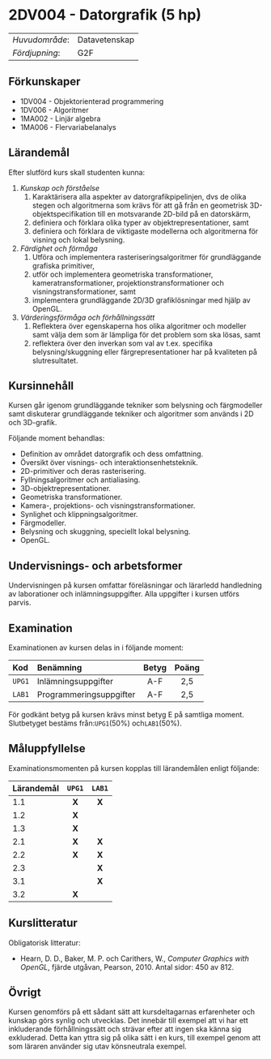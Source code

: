 # 2DV004 - Datorgrafik (5 hp)

|     |     |
| --- | --- | 
| *Huvudområde*: | Datavetenskap | 
| *Fördjupning*: | G2F | 

## Förkunskaper

- 1DV004 - Objektorienterad programmering
- 1DV006 - Algoritmer
- 1MA002 - Linjär algebra
- 1MA006 - Flervariabelanalys

## Lärandemål

Efter slutförd kurs skall studenten kunna:

1. *Kunskap och förståelse*
    1. Karaktärisera alla aspekter av datorgrafikpipelinjen, dvs de olika stegen och algoritmerna som krävs för att gå från en geometrisk 3D-objektspecifikation till en motsvarande 2D-bild på en datorskärm,
    2. definiera och förklara olika typer av objektrepresentationer, samt
    3. definiera och förklara de viktigaste modellerna och algoritmerna för visning och lokal belysning.
2. *Färdighet och förmåga*
    1. Utföra och implementera rasteriseringsalgoritmer för grundläggande grafiska primitiver,
    2. utför och implementera geometriska transformationer, kameratransformationer, projektionstransformationer och visningstransformationer, samt
    3. implementera grundläggande 2D/3D grafiklösningar med hjälp av OpenGL.
3. *Värderingsförmåga och förhållningssätt*
    1. Reflektera över egenskaperna hos olika algoritmer och modeller samt välja dem som är lämpliga för det problem som ska lösas, samt
    2. reflektera över den inverkan som val av t.ex. specifika belysning/skuggning eller färgrepresentationer har på kvaliteten på slutresultatet.

## Kursinnehåll

Kursen går igenom grundläggande tekniker som belysning och färgmodeller samt diskuterar grundläggande tekniker och algoritmer som används i 2D och 3D-grafik.

Följande moment behandlas:

- Definition av området datorgrafik och dess omfattning.
- Översikt över visnings- och interaktionsenhetsteknik.
- 2D-primitiver och deras rasterisering.
- Fyllningsalgoritmer och antialiasing.
- 3D-objektrepresentationer.
- Geometriska transformationer.
- Kamera-, projektions- och visningstransformationer.
- Synlighet och klippningsalgoritmer.
- Färgmodeller.
- Belysning och skuggning, speciellt lokal belysning.
- OpenGL.

## Undervisnings- och arbetsformer

Undervisningen på kursen omfattar föreläsningar och lärarledd handledning av laborationer och inlämningsuppgifter. Alla uppgifter i kursen utförs parvis.

## Examination

Examinationen av kursen delas in i följande moment:

| Kod  | Benämning             | Betyg | Poäng | 
| :--- | :-------------------- | :---: | :---: |
|`UPG1`| Inlämningsuppgifter   | A-F   | 2,5   |
|`LAB1`| Programmeringsuppgifter | A-F   | 2,5   |

För godkänt betyg på kursen krävs minst betyg E på samtliga moment. Slutbetyget bestäms från:`UPG1`(50%) och`LAB1`(50%).

## Måluppfyllelse

Examinationsmomenten på kursen kopplas till lärandemålen enligt följande:

| Lärandemål |`UPG1` |`LAB1` |
| :--------- | :---: | :---: |
| 1.1        | **X** | **X** |
| 1.2        | **X** |       |
| 1.3        | **X** |       |
| 2.1        | **X** | **X** |
| 2.2        | **X** | **X** |
| 2.3        |       | **X** |
| 3.1        |       | **X** |
| 3.2        | **X** |       |

## Kurslitteratur

Obligatorisk litteratur:

- Hearn, D. D., Baker, M. P. och Carithers, W., *Computer Graphics with OpenGL*, fjärde utgåvan, Pearson, 2010. Antal sidor: 450 av 812.

## Övrigt

Kursen genomförs på ett sådant sätt att kursdeltagarnas erfarenheter och kunskap görs synlig och utvecklas. Det innebär till exempel att vi har ett inkluderande förhållningssätt och strävar efter att ingen ska känna sig exkluderad. Detta kan yttra sig på olika sätt i en kurs, till exempel genom att som läraren använder sig utav könsneutrala exempel.
